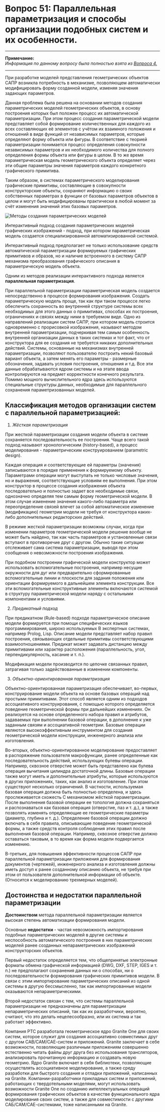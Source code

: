 # Вопрос 51: Параллельная параметризация и способы организации подобных систем и их особенности.

---
**Примечание:**  
_Информация по данному вопросу была полностью взята из [Вопроса 4.](4.md)_

---

При разработке моделей представления геометрических объектов САПР возникла потребность в механизме, позволяющем автоматически модифицировать форму созданной модели, изменяя значения задающих параметров.

Данная проблема была решена на основании методов создания параметрических моделей геометрических объектов, в основу построения которых был положен процесс их автоматической параметризации. При этом процесс создания параметрической модели представляет собой формирование количественных для каждого из всех составляющих её элементов с учётом их взаимного положения и отношений в виде функций от независимых параметров, которые определяют форму объекта или фигуры. В соответствие с теорией параметризации понимается процесс определения совокупности независимых параметров и их необходимого количества для полного определения формы объекта или фигуры в целом. В то же время параметрическая модель геометрического объекта определяет через эти общие параметры значения параметров каждого конкретного графического примитива.

Таким образом, в системах параметрического моделирования графические примитивы, составляющие в совокупности конструкторские объекты, сохраняют информацию о своих собственных параметрах в функции от базовых параметров объектов в целом и могут быть модифицированы практически в любой момент за счёт изменения значений этих базовых параметров.

![Методы создания параметрических моделей](../resources/imgs/3/pic.jpg)

Интерактивный подход создания параметрических моделей графических изображений - подход, при котором параметрическая модель создается специализированной автоматизированной системой.  

Интерактивный подход предполагает не только использование средств автоматической параметризации формируемых графических примитивов и образов, но и наличие встроенного в систему САПР механизма преобразования графического описания в параметрическую модель объекта.

Одним из методов реализации интерактивного подхода является **параллельная параметризация**.  

При параллельной параметризации параметрическая модель создается непосредственно в процессе формирования изображения. Создать параметрическую модель проще, так как при таком процессе легко обеспечить сохранность во внутренней структуре системы всех необходимых для этого данных о примитивах, способах их построения, ограничениях и связях между ними в требуемом виде. Одно из направлений реализации систем САПР, при котором модель строится одновременно c прорисовкой изображения, называют методом внутренней параметризации, подчеркивая тем самым особенность внутренней организации данных в таких системах и тот факт, что от конструктора для ее создания не требуется никаких дополнительных действий. Системы, основанные на механизмах внутренней параметризации, позволяют пользователю построить некий базовый вариант объекта, а затем менять его параметры - размерные обозначения, задавать условия построения, отношения и т.д. Все эти данные обрабатываются ядром системы и на этапе ввода контролируются на предмет корректности конечного результата. Помимо мощного вычислительного ядра здесь используются специальные структуры данных, необходимые для параллельного сохранения параметризованных моделей.

## Классификация методов организации систем с параллельной параметризацией:

1. _Жёсткая параметризация_

При жесткой параметризации создания модели объекта в системе сохраняется последовательность ее построения. Чаще всего такой подход называют хронологическим (history-based), a процесс моделирования - параметрическим конструированием (parametric design).

Каждая операция и соответствующие ей параметры (значения) записываются в порядке применения к формируемому объекту. Параметрами операции могут выступать не только числовые значения, но и выражения, соответствующие условиям ее выполнения. При этом конструктор в процессе создания изображения объекта последовательно и полностью задает все необходимые связи, однозначно определяя тем самым форму геометрической модели. В этом случае изменение значения какого-либо параметра или переопределение связей влечет за собой автоматическое изменение (модификацию) геометрии модели не требуя от конструктора каких-либо дополнительных редакторских действий.

B режиме жесткой параметризации возможны случаи, когда при изменении параметров геометрической модели решение вообще не может быть найдено, так как часть параметров и установленные связи вступают в противоречие друг с другом. Обычно такие ситуации отслеживает сама система параметризации, выводя при этом сообщения о невозможности построения изображения.

При подобном построении графической модели конструктор может использовать вспомогательные построения, например несущие окружности для дуг или предварительно сформированные вспомогательные линии и плоскости для задания положения или ориентации формируемого в дальнейшем элемента конструкции. Все эти вспомогательные конструктивные элементы включаются системой в структуру параметрической модели наряду с остальными компонентами и условиями.

2. _Предикатный подход_

При предикатном (Rule-based) подходе параметрическое описание модели формируется при помощи специфических языков программирования, широко используемых B экспертных системах, например Prolog, Lisp. Описание модели представляет набор правил построения, связывающих отдельные примитивы соответствующими взаимоотношениями. Предикат может задавать дистанцию между примитивами или характер расположения (параллельность, угол, перпендикулярность, касание и т. п.).

Модификация модели производится по цепочке связанных правил, затрагивая только задействованные в изменении компоненты.


3. _Объектно-ориентированная параметризация_

Объектно-ориентированная параметризация обеспечивает, во-первых, конструирование модели объекта на основе базовых операций над простыми примитивами. Этот способ является одним из подходов ассоциативного конструирования, с помощью которого определяется поведение геометрической формы при дальнейших изменениях. Он реализуется на основе определенного набора правил и атрибутов, задаваемых при выполнении базовой операции, в дополнение к уже заданным связям и ассоциативной геометрии. Базовые операции являются высокоэффективным инструментом для создания геометрической модели конструкции, инженерного анализа или изготовления.

Во-вторых, объектно-ориентированное моделирование предоставляет в распоряжение пользователя макрофункции, ранее определенные как последовательность действий, использующих булевы операции. Например, сквозное отверстие может быть представлено как булева операция вычитания цилиндра достаточной длины. Базовые операции также могут иметь и дополнительные атрибуты, которые используются в других приложениях, таких, как анализ и изготовление. При этом существуют несколько ограничений. В частности, используемая базовая операция должна быть полностью определена, и здесь прослеживается схожесть C механизмом жёсткой параметризации. После выполнения базовой операции ее топология должна сохраняться и распознаваться как базовая операция (отверстие, паз и т. д.), а также позволять изменять определяющие ее геометрические параметры (диаметр, глубина и т. д.). Определение базовой операции должно включать в себя правила, описывающие поведение геометрической формы, а также средств контроля соблюдения этих правил после выполнения базовой операции. Например, сквозное отверстие должно оставаться таковым, в то время как форма модели подвергается изменению.

В-третьих, для повышения эффективности процессов САПР при параллельной параметризации приложения для формирования документов (чертежей), инженерного анализа и изготовления должны иметь доступ к ранее созданному описанию объекта, не требуя при этом от пользователя дополнительной информации об объекте. (Относится к моделированию трехмерных моделей).

## Достоинства и недостатки параллельной параметризации

**Достоинством** метода параллельной параметризации является высокая степень автоматизации формирования модели.

Основные **недостатки** - частая невозможность импортирования подобных параметрических моделей в другие системы и неспособность автоматического построения в них параметрических моделей ранее созданных непараметрических изображений конструкторских объектов.

Первый недостаток определяется тем, что общепринятые электронные форматы обмена графической информацией (DWG, DXF, STEP, IGES и т. п.) не предполагают сохранения данных ни о способах, ни о последовательности формирования графических примитивов модели. В связи с этим импортирование параметрических описаний из одной системы в другую бессмысленно, так как импортированные модели оказываются непараметрическими.

Второй недостаток связан с тем, что системы параллельной параметризации не предназначены для параметризации непараметрических описаний, так как их разработчики, вероятно, считают, что это делать нецелесообразно, или их система и так работает эффективно.



Компания РТС разработала геометрическое ядро Granite One для своих систем, которое служит для создания ассоциативно совместимых друг с другом САВ/САМ/САЕ-систем и приложений. Granite заключает в себе возможности, позволяющие различным приложениям совершенно естественно читать файлы друг друга без использования трансляторов, анализировать прочитанную информацию и создавать новую геометрию. Ядро Granite включает в себя библиотеки, позволяющие осуществлять ассоциативное моделирование, a также среду разработки для быстрого создания и отладки приложений, написанных на Granite. Компании-разработчики прикладных систем и приложений, работающих с твердотельными моделями, могут использовать возможности Granite One no созданию иителлектуальных операций формирования графических объектов в качестве функционального ядра моделирования своих систем, а также для совместимости с другими САБ/САМ/САЕ-системами, тоже написанными на Granite.
